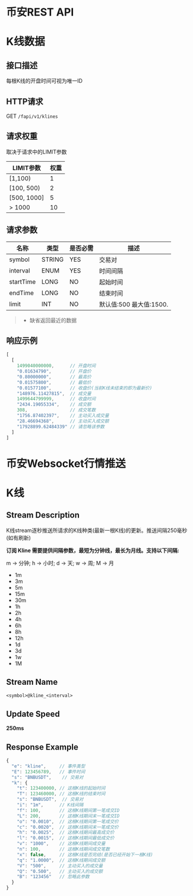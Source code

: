# 币安REST API

# K线数据

## 接口描述

每根K线的开盘时间可视为唯一ID

## HTTP请求

GET `/fapi/v1/klines`

## 请求权重

取决于请求中的LIMIT参数

| LIMIT参数   | 权重 |
| ----------- | ---- |
| [1,100)     | 1    |
| [100, 500)  | 2    |
| [500, 1000] | 5    |
| > 1000      | 10   |

## 请求参数

| 名称      | 类型   | 是否必需 | 描述                    |
| --------- | ------ | -------- | ----------------------- |
| symbol    | STRING | YES      | 交易对                  |
| interval  | ENUM   | YES      | 时间间隔                |
| startTime | LONG   | NO       | 起始时间                |
| endTime   | LONG   | NO       | 结束时间                |
| limit     | INT    | NO       | 默认值:500 最大值:1500. |

> - 缺省返回最近的数据

## 响应示例

```javascript
[
  [
    1499040000000,      // 开盘时间
    "0.01634790",       // 开盘价
    "0.80000000",       // 最高价
    "0.01575800",       // 最低价
    "0.01577100",       // 收盘价(当前K线未结束的即为最新价)
    "148976.11427815",  // 成交量
    1499644799999,      // 收盘时间
    "2434.19055334",    // 成交额
    308,                // 成交笔数
    "1756.87402397",    // 主动买入成交量
    "28.46694368",      // 主动买入成交额
    "17928899.62484339" // 请忽略该参数
  ]
]
```





# 币安Websocket行情推送

# K线

## Stream Description

K线stream逐秒推送所请求的K线种类(最新一根K线)的更新。推送间隔250毫秒(如有刷新)

**订阅 Kline 需要提供间隔参数，最短为分钟线，最长为月线。支持以下间隔:**

m -> 分钟; h -> 小时; d -> 天; w -> 周; M -> 月

- 1m
- 3m
- 5m
- 15m
- 30m
- 1h
- 2h
- 4h
- 6h
- 8h
- 12h
- 1d
- 3d
- 1w
- 1M

## Stream Name

```
<symbol>@kline_<interval>
```

## Update Speed

**250ms**

## Response Example

```javascript
{
  "e": "kline",     // 事件类型
  "E": 123456789,   // 事件时间
  "s": "BNBUSDT",    // 交易对
  "k": {
    "t": 123400000, // 这根K线的起始时间
    "T": 123460000, // 这根K线的结束时间
    "s": "BNBUSDT",  // 交易对
    "i": "1m",      // K线间隔
    "f": 100,       // 这根K线期间第一笔成交ID
    "L": 200,       // 这根K线期间末一笔成交ID
    "o": "0.0010",  // 这根K线期间第一笔成交价
    "c": "0.0020",  // 这根K线期间末一笔成交价
    "h": "0.0025",  // 这根K线期间最高成交价
    "l": "0.0015",  // 这根K线期间最低成交价
    "v": "1000",    // 这根K线期间成交量
    "n": 100,       // 这根K线期间成交笔数
    "x": false,     // 这根K线是否完结(是否已经开始下一根K线)
    "q": "1.0000",  // 这根K线期间成交额
    "V": "500",     // 主动买入的成交量
    "Q": "0.500",   // 主动买入的成交额
    "B": "123456"   // 忽略此参数
  }
}
```